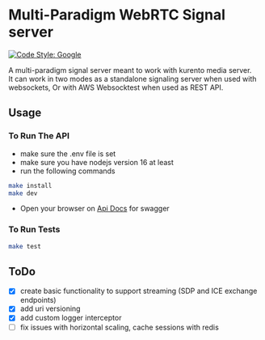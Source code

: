 # Multi-Paradigm WebRTC Signal server

[![Code Style: Google](https://img.shields.io/badge/code%20style-google-blueviolet.svg)](https://github.com/google/gts)

A multi-paradigm signal server meant to work with kurento media server.  
It can work in two modes as a standalone signaling server when used with websockets, Or with AWS Websocktest when used as REST API.  

## Usage

### To Run The API

- make sure the .env file is set
- make sure you have nodejs version 16 at least
- run the following commands

```sh
make install
make dev
```

- Open your browser on <a href="http://localhost:3000/docs" target="_blank">Api Docs</a> for swagger

### To Run Tests

```sh
make test
```

## ToDo

- [x] create basic functionality to support streaming (SDP and ICE exchange endpoints)
- [x] add uri versioning
- [x] add custom logger interceptor
- [ ] fix issues with horizontal scaling, cache sessions with redis
